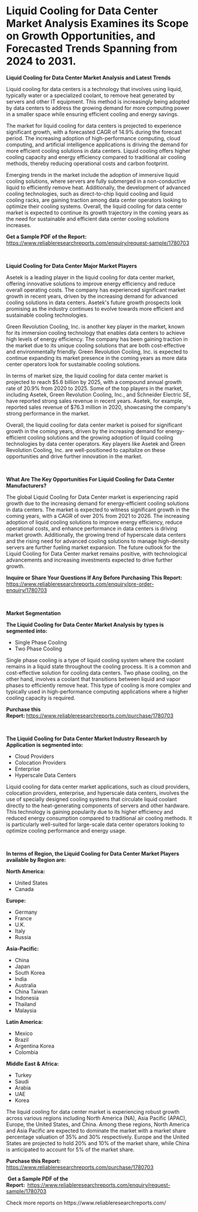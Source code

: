 <p><h1>Liquid Cooling for Data Center Market Analysis Examines its Scope on Growth Opportunities, and Forecasted Trends Spanning from 2024 to 2031.</h1></p><p><strong>Liquid Cooling for Data Center Market Analysis and Latest Trends</strong></p>
<p><p>Liquid cooling for data centers is a technology that involves using liquid, typically water or a specialized coolant, to remove heat generated by servers and other IT equipment. This method is increasingly being adopted by data centers to address the growing demand for more computing power in a smaller space while ensuring efficient cooling and energy savings.</p><p>The market for liquid cooling for data centers is projected to experience significant growth, with a forecasted CAGR of 14.9% during the forecast period. The increasing adoption of high-performance computing, cloud computing, and artificial intelligence applications is driving the demand for more efficient cooling solutions in data centers. Liquid cooling offers higher cooling capacity and energy efficiency compared to traditional air cooling methods, thereby reducing operational costs and carbon footprint.</p><p>Emerging trends in the market include the adoption of immersive liquid cooling solutions, where servers are fully submerged in a non-conductive liquid to efficiently remove heat. Additionally, the development of advanced cooling technologies, such as direct-to-chip liquid cooling and liquid cooling racks, are gaining traction among data center operators looking to optimize their cooling systems. Overall, the liquid cooling for data center market is expected to continue its growth trajectory in the coming years as the need for sustainable and efficient data center cooling solutions increases.</p></p>
<p><strong>Get a Sample PDF of the Report:&nbsp;</strong> <a href="https://www.reliableresearchreports.com/enquiry/request-sample/1780703">https://www.reliableresearchreports.com/enquiry/request-sample/1780703</a></p>
<p>&nbsp;</p>
<p><strong>Liquid Cooling for Data Center Major Market Players</strong></p>
<p><p>Asetek is a leading player in the liquid cooling for data center market, offering innovative solutions to improve energy efficiency and reduce overall operating costs. The company has experienced significant market growth in recent years, driven by the increasing demand for advanced cooling solutions in data centers. Asetek's future growth prospects look promising as the industry continues to evolve towards more efficient and sustainable cooling technologies.</p><p>Green Revolution Cooling, Inc. is another key player in the market, known for its immersion cooling technology that enables data centers to achieve high levels of energy efficiency. The company has been gaining traction in the market due to its unique cooling solutions that are both cost-effective and environmentally friendly. Green Revolution Cooling, Inc. is expected to continue expanding its market presence in the coming years as more data center operators look for sustainable cooling solutions.</p><p>In terms of market size, the liquid cooling for data center market is projected to reach $5.6 billion by 2025, with a compound annual growth rate of 20.9% from 2020 to 2025. Some of the top players in the market, including Asetek, Green Revolution Cooling, Inc., and Schneider Electric SE, have reported strong sales revenue in recent years. Asetek, for example, reported sales revenue of $76.3 million in 2020, showcasing the company's strong performance in the market.</p><p>Overall, the liquid cooling for data center market is poised for significant growth in the coming years, driven by the increasing demand for energy-efficient cooling solutions and the growing adoption of liquid cooling technologies by data center operators. Key players like Asetek and Green Revolution Cooling, Inc. are well-positioned to capitalize on these opportunities and drive further innovation in the market.</p></p>
<p>&nbsp;</p>
<p><strong>What Are The Key Opportunities For Liquid Cooling for Data Center Manufacturers?</strong></p>
<p><p>The global Liquid Cooling for Data Center market is experiencing rapid growth due to the increasing demand for energy-efficient cooling solutions in data centers. The market is expected to witness significant growth in the coming years, with a CAGR of over 20% from 2021 to 2026. The increasing adoption of liquid cooling solutions to improve energy efficiency, reduce operational costs, and enhance performance in data centers is driving market growth. Additionally, the growing trend of hyperscale data centers and the rising need for advanced cooling solutions to manage high-density servers are further fueling market expansion. The future outlook for the Liquid Cooling for Data Center market remains positive, with technological advancements and increasing investments expected to drive further growth.</p></p>
<p><strong>Inquire or Share Your Questions If Any Before Purchasing This Report:</strong> <a href="https://www.reliableresearchreports.com/enquiry/pre-order-enquiry/1780703">https://www.reliableresearchreports.com/enquiry/pre-order-enquiry/1780703</a></p>
<p>&nbsp;</p>
<p><strong>Market Segmentation</strong></p>
<p><strong>The Liquid Cooling for Data Center Market Analysis by types is segmented into:</strong></p>
<p><ul><li>Single Phase Cooling</li><li>Two Phase Cooling</li></ul></p>
<p><p>Single phase cooling is a type of liquid cooling system where the coolant remains in a liquid state throughout the cooling process. It is a common and cost-effective solution for cooling data centers. Two phase cooling, on the other hand, involves a coolant that transitions between liquid and vapor phases to efficiently remove heat. This type of cooling is more complex and typically used in high-performance computing applications where a higher cooling capacity is required.</p></p>
<p><strong>Purchase this Report:&nbsp;</strong><a href="https://www.reliableresearchreports.com/purchase/1780703">https://www.reliableresearchreports.com/purchase/1780703</a></p>
<p>&nbsp;</p>
<p><strong>The Liquid Cooling for Data Center Market Industry Research by Application is segmented into:</strong></p>
<p><ul><li>Cloud Providers</li><li>Colocation Providers</li><li>Enterprise</li><li>Hyperscale Data Centers</li></ul></p>
<p><p>Liquid cooling for data center market applications, such as cloud providers, colocation providers, enterprise, and hyperscale data centers, involves the use of specially designed cooling systems that circulate liquid coolant directly to the heat-generating components of servers and other hardware. This technology is gaining popularity due to its higher efficiency and reduced energy consumption compared to traditional air cooling methods. It is particularly well-suited for large-scale data center operators looking to optimize cooling performance and energy usage.</p></p>
<p>&nbsp;</p>
<p><strong>In terms of Region, the Liquid Cooling for Data Center Market Players available by Region are:</strong></p>
<p>
    <p> <strong> North America: </strong>
        <ul>
            <li>United States</li>
            <li>Canada</li>
        </ul>
        </p> 
    <p> <strong> Europe: </strong>
        <ul>
            <li>Germany</li>
            <li>France</li>
            <li>U.K.</li>
            <li>Italy</li>
            <li>Russia</li>
        </ul>
        </p> 
    <p> <strong> Asia-Pacific: </strong>
        <ul>
            <li>China</li>
            <li>Japan</li>
            <li>South Korea</li>
            <li>India</li>
            <li>Australia</li>
            <li>China Taiwan</li>
            <li>Indonesia</li>
            <li>Thailand</li>
            <li>Malaysia</li>
        </ul>
        </p> 
    <p> <strong> Latin America: </strong>
        <ul>
            <li>Mexico</li>
            <li>Brazil</li>
            <li>Argentina Korea</li>
            <li>Colombia</li>
        </ul>
        </p> 
    <p> <strong> Middle East & Africa: </strong>
        <ul>
            <li>Turkey</li>
            <li>Saudi</li>
            <li>Arabia</li>
            <li>UAE</li>
            <li>Korea</li>
        </ul>
    </p>
    </p>
<p><p>The liquid cooling for data center market is experiencing robust growth across various regions including North America (NA), Asia Pacific (APAC), Europe, the United States, and China. Among these regions, North America and Asia Pacific are expected to dominate the market with a market share percentage valuation of 35% and 30% respectively. Europe and the United States are projected to hold 20% and 10% of the market share, while China is anticipated to account for 5% of the market share.</p></p>
<p><strong>Purchase this Report: </strong><a href="https://www.reliableresearchreports.com/purchase/1780703">https://www.reliableresearchreports.com/purchase/1780703</a></p>
<p>&nbsp;<strong>Get a Sample PDF of the Report:&nbsp;&nbsp;</strong><a href="https://www.reliableresearchreports.com/enquiry/request-sample/1780703">https://www.reliableresearchreports.com/enquiry/request-sample/1780703</a></p>
<p><strong></strong></p>
<p>Check more reports on https://www.reliableresearchreports.com/</p>